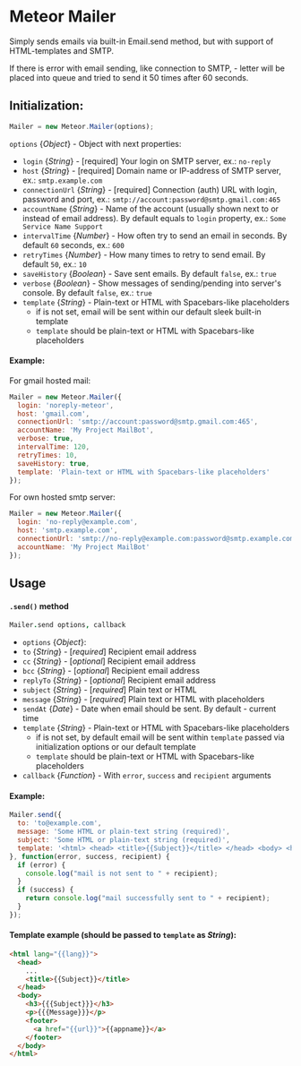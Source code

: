 Meteor Mailer
=============
Simply sends emails via built-in Email.send method, but with support of HTML-templates and SMTP.

If there is error with email sending, like connection to SMTP, - letter will be placed into queue and tried to send it 50 times after 60 seconds.

## Initialization:
```js
Mailer = new Meteor.Mailer(options);
```

`options` {*Object*} - Object with next properties:
 - `login` {*String*} - [required] Your login on SMTP server, ex.: `no-reply`
 - `host` {*String*} - [required] Domain name or IP-address of SMTP server, ex.: `smtp.example.com`
 - `connectionUrl` {*String*} - [required] Connection (auth) URL with login, password and port, ex.: `smtp://account:password@smtp.gmail.com:465`
 - `accountName` {*String*} - Name of the account (usually shown next to or instead of email address). By default equals to `login` property, ex.: `Some Service Name Support`
 - `intervalTime` {*Number*} - How often try to send an email in seconds. By default `60` seconds, ex.: `600`
 - `retryTimes` {*Number*} - How many times to retry to send email. By default `50`, ex.: `10`
 - `saveHistory` {*Boolean*} - Save sent emails. By default `false`, ex.: `true`
 - `verbose` {*Boolean*} - Show messages of sending/pending into server's console. By default `false`, ex.: `true`
 - `template` {*String*} - Plain-text or HTML with Spacebars-like placeholders
   * if is not set, email will be sent within our default sleek built-in template
   * `template` should be plain-text or HTML with Spacebars-like placeholders

#### Example:
For gmail hosted mail:
```js
Mailer = new Meteor.Mailer({
  login: 'noreply-meteor',
  host: 'gmail.com',
  connectionUrl: 'smtp://account:password@smtp.gmail.com:465',
  accountName: 'My Project MailBot',
  verbose: true,
  intervalTime: 120,
  retryTimes: 10,
  saveHistory: true,
  template: 'Plain-text or HTML with Spacebars-like placeholders'
});
```

For own hosted smtp server:
```js
Mailer = new Meteor.Mailer({
  login: 'no-reply@example.com',
  host: 'smtp.example.com',
  connectionUrl: 'smtp://no-reply@example.com:password@smtp.example.com:587',
  accountName: 'My Project MailBot'
});
```

## Usage
#### `.send()` method
```coffee
Mailer.send options, callback
```
 - `options` {*Object*}:
  - `to` {*String*} - [*required*] Recipient email address
  - `cc` {*String*} - [*optional*] Recipient email address
  - `bcc` {*String*} - [*optional*] Recipient email address
  - `replyTo` {*String*} - [*optional*] Recipient email address
  - `subject` {*String*} - [*required*] Plain text or HTML
  - `message` {*String*} - [*required*] Plain text or HTML with placeholders
  - `sendAt` {*Date*} - Date when email should be sent. By default - current time
  - `template` {*String*} - Plain-text or HTML with Spacebars-like placeholders
    * if is not set, by default email will be sent within `template` passed via initialization options or our default template
    * `template` should be plain-text or HTML with Spacebars-like placeholders
 - `callback` {*Function*} - With `error`, `success` and `recipient` arguments

#### Example:
```js
Mailer.send({
  to: 'to@example.com',
  message: 'Some HTML or plain-text string (required)',
  subject: 'Some HTML or plain-text string (required)',
  template: '<html> <head> <title>{{Subject}}</title> </head> <body> <h3>{{{Subject}}}</h3> <p>{{{Message}}}</p></body></html>',
}, function(error, success, recipient) {
  if (error) {
    console.log("mail is not sent to " + recipient);
  }
  if (success) {
    return console.log("mail successfully sent to " + recipient);
  }
});
```

#### Template example (should be passed to `template` as *String*):
```html
<html lang="{{lang}}">
  <head>
    ...
    <title>{{Subject}}</title>
  </head>
  <body>
    <h3>{{{Subject}}}</h3>
    <p>{{{Message}}}</p>
    <footer>
      <a href="{{url}}">{{appname}}</a>
    </footer>
  </body>
</html>
```
